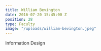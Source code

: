 ```yaml
---
title: William Bevington
date: 2016-07-20 15:45:00 Z
position: 28
type: Faculty
image: "/uploads/william-bevington.jpeg"
---
```


Information Design